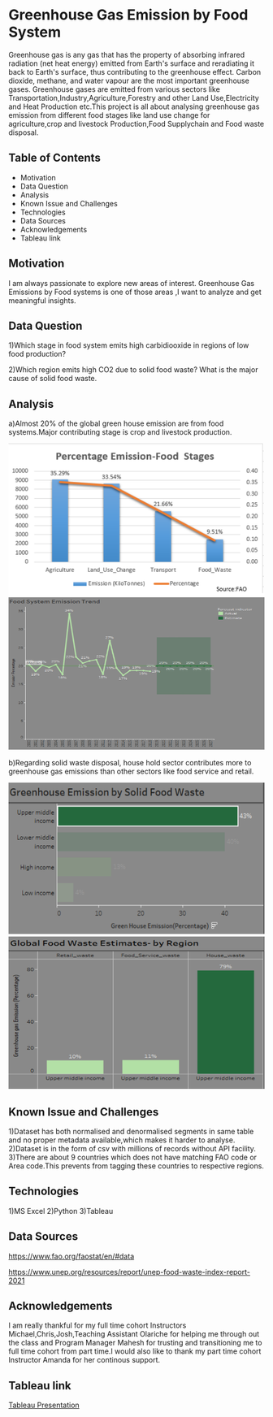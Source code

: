 # Greenhouse Gas Emission by Food System
		
Greenhouse gas is  any gas that has the property of absorbing infrared radiation (net heat energy) emitted from Earth's surface and reradiating it back to Earth's surface, thus contributing to the greenhouse effect. Carbon dioxide, methane, and water vapour are the most important greenhouse gases. Greenhouse gases are emitted  from various sectors like Transportation,Industry,Agriculture,Forestry and other Land Use,Electricity and Heat Production etc.This project is all about analysing greenhouse gas emission from different food stages like
land use change for agriculture,crop and livestock Production,Food Supplychain and Food waste disposal.

## Table of Contents
* Motivation
* Data Question
* Analysis
* Known Issue and Challenges
* Technologies
* Data Sources
* Acknowledgements
* Tableau link

## Motivation

I am always passionate to explore new areas of interest. Greenhouse Gas Emissions by Food systems is one of those areas ,I want to analyze and get meaningful insights.


## Data Question

1)Which stage in food system emits high carbidiooxide in regions of low food production?

2)Which region emits high CO2 due to solid food waste? What is the major cause of solid food waste.

## Analysis

a)Almost 20% of the global green house emission are from food systems.Major contributing stage is crop and livestock production.

  <img src="https://github.com/vnirmaladevi/Greenhouse-Gas-Emission-by-Food-System/blob/main/Images/Image1.png" width="600" height="300">
  <img src="https://github.com/vnirmaladevi/Greenhouse-Gas-Emission-by-Food-System/blob/main/Images/Image2.png" width="600" height="300">



b)Regarding solid waste disposal, house hold sector contributes more to greenhouse gas emissions than other sectors like food service and retail.

  <img src="https://github.com/vnirmaladevi/Greenhouse-Gas-Emission-by-Food-System/blob/main/Images/Image3.png" width="600" height="300">
  <img src="https://github.com/vnirmaladevi/Greenhouse-Gas-Emission-by-Food-System/blob/main/Images/Image4.png" width="600" height="300">

## Known Issue and Challenges

1)Dataset has both normalised and denormalised segments in same table and no proper metadata available,which makes it harder to analyse.
2)Dataset is in the form of csv with millions of records without API facility.
3)There are about 9 countries which does not have matching FAO code or Area code.This prevents from tagging these countries to respective regions.



## Technologies

1)MS Excel
2)Python
3)Tableau


## Data Sources

https://www.fao.org/faostat/en/#data

https://www.unep.org/resources/report/unep-food-waste-index-report-2021


## Acknowledgements

I am really thankful for my full time cohort Instructors Michael,Chris,Josh,Teaching Assistant Olariche for helping me through out the class and Program Manager Mahesh for trusting and  transitioning me to full time cohort from part time.I would also like to thank my part time cohort Instructor Amanda for her continous support.

## Tableau link

[Tableau Presentation](https://prod-useast-a.online.tableau.com/#/site/nirmala/views/GreenhouseGasemissionsfromFoodsystem/Story4?:iid=2)
